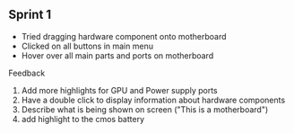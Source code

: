 ## Sprint 1

* Tried dragging hardware component onto motherboard
* Clicked on all buttons in main menu
* Hover over all main parts and ports on motherboard

Feedback

1) Add more highlights for GPU and Power supply ports
2) Have a double click to display information about hardware components 
3) Describe what is being shown on screen ("This is a motherboard")
4) add highlight to the cmos battery


